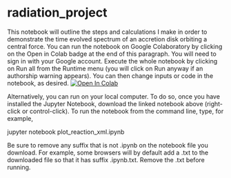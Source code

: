 # radiation_project


This notebook will outline the steps and calculations I make in order to demonstrate the time evolved spectrum of an accretion disk orbiting a central force. You can run the notebook on Google Colaboratory by clicking on the Open in Colab badge at the end of this paragraph. You will need to sign in with your Google account. Execute the whole notebook by clicking on Run all from the Runtime menu (you will click on Run anyway if an authorship warning appears). You can then change inputs or code in the notebook, as desired.
[![Open In Colab](https://colab.research.google.com/assets/colab-badge.svg)](https://colab.research.google.com/github/aweb23/radiation_project/blob/main/disk_spectrum.ipynb)  

Alternatively, you can run on your local computer. To do so, once you have installed the Jupyter Notebook, download the linked notebook above (right-click or control-click). To run the notebook from the command line, type, for example,

jupyter notebook plot_reaction_xml.ipynb

Be sure to remove any suffix that is not .ipynb on the notebook file you download. For example, some browsers will by default add a .txt to the downloaded file so that it has suffix .ipynb.txt. Remove the .txt before running.
